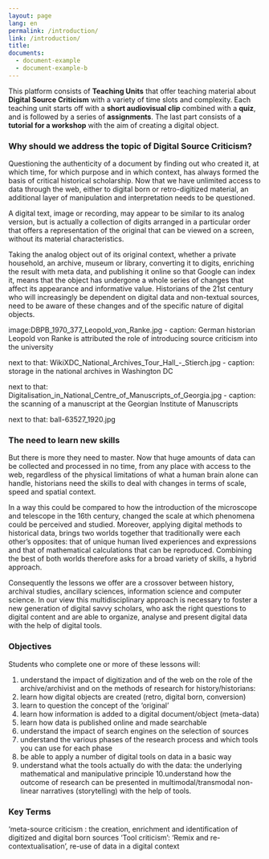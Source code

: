 ```yaml
---
layout: page
lang: en
permalink: /introduction/
link: /introduction/
title: 
documents:
  - document-example
  - document-example-b
---
```



This platform consists of  **Teaching Units** that offer teaching material about **Digital Source Criticism** with a variety of time slots and complexity. Each teaching unit starts off with a **short audiovisual clip** combined with a **quiz**, and is followed by a series of **assignments**. The last part consists of a **tutorial for a workshop** with the aim of creating a digital object. 


<!-- more -->

### Why should we address the topic of Digital Source Criticism? 

Questioning the authenticity of a document  by finding out who created it, at which time, for which purpose and in which context, has always formed the basis of critical historical scholarship. Now that we have unlimited access to data through the web, either to digital born or retro-digitized material, an additional layer of manipulation and interpretation needs to be questioned. 

[](/d/document-example)

A digital text, image or recording, may appear to be similar to its analog version, but is actually a collection of digits arranged in a particular order that offers a representation of the original that can be viewed on a screen, without its material characteristics.

Taking the analog object out of its original context, whether a private household, an archive, museum or library,  converting it to digits, enriching the result with meta data, and publishing it online so that  Google can index it, means that the object has undergone a whole series of changes that affect its appearance and informative value. Historians of the 21st century who will increasingly be dependent on digital data and non-textual sources, need to be aware of these changes and of the specific nature of digital objects.

image:DBPB_1970_377_Leopold_von_Ranke.jpg - caption: German historian Leopold von Ranke is attributed the role of introducing source criticism into the university

next to that: WikiXDC_National_Archives_Tour_Hall_-_Stierch.jpg - caption: storage in the national archives in Washington DC

next to that: Digitalisation_in_National_Centre_of_Manuscripts_of_Georgia.jpg - caption: the scanning of a manuscript at the Georgian Institute of Manuscripts

next to that: ball-63527_1920.jpg 

[](/d/document-example-b) 

### The need to learn new skills

But there is more they need to master. Now that huge amounts of data can be collected and processed in no time, from any place with access to the web, regardless of the physical limitations of what a human brain alone can handle, historians need the skills to deal with changes in terms of scale, speed and spatial context. 

In a way this could be compared to how the introduction of the microscope and telescope in the 16th century, changed the scale at which phenomena could be perceived and studied. Moreover, applying digital methods to historical data, brings two worlds together that traditionally were each other’s opposites:  that of unique human lived experiences and expressions and that of mathematical calculations that can be reproduced. Combining the best of both worlds therefore asks for a broad variety of skills, a hybrid approach. 

Consequently the  lessons we offer are a crossover between history, archival studies, ancillary sciences, information science and computer science.  In our view this multidisciplinary approach is necessary to foster a new generation of digital savvy scholars, who ask the right questions to digital content and are able to organize, analyse and present digital data with the help of digital tools. 


### Objectives 

Students who complete one or more of these lessons will:

1. understand the impact of digitization and of the web on the role of the archive/archivist and on the methods of research for history/historians:
2. learn how digital objects are created (retro, digital born, conversion)
3. learn to question the concept of the ‘original’
4. learn how information is added to a digital document/object (meta-data)
5. learn how data is published online and made searchable
6. understand the impact of search engines on the selection of sources
7. understand the various phases of the research process and which tools you can use for each phase 
8. be able to apply a number of digital tools on data in a basic way
9. understand what the tools actually do with the data: the underlying mathematical and manipulative principle
10.understand how the outcome of research can be presented in multimodal/transmodal non-linear narratives (storytelling) with the help of tools.

### Key Terms 
  
 ‘meta-source criticism :  the creation, enrichment and identification of digitized and digital born sources 
 ‘Tool criticism’:
 ‘Remix and re-contextualisation’, re-use of data in a digital context 
 


